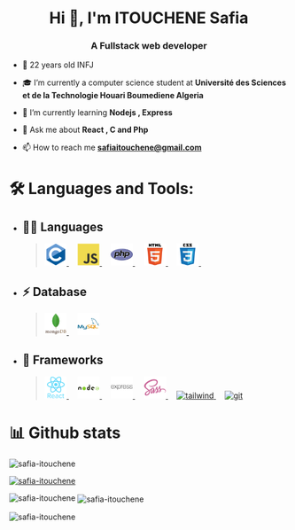 <h1 align="center">Hi 👋, I'm ITOUCHENE Safia</h1>
<h3 align="center">A Fullstack web developer</h3>

- 🌼 22 years old INFJ
   
- 🎓 I’m currently a computer science student at **Université des Sciences et de la Technologie Houari Boumediene Algeria**

- 🌱 I’m currently learning **Nodejs , Express**

- 💬 Ask me about **React , C and Php**

- 📫 How to reach me **safiaitouchene@gmail.com**

<h1 align="left">🛠 Languages and Tools:</h1>
<ul>
<li> <h2>👩‍💻 Languages</h2>
<blockquote>
<p align="left"> <a href="https://www.cprogramming.com/" target="_blank" rel="noreferrer"> 
<img src="https://raw.githubusercontent.com/devicons/devicon/master/icons/c/c-original.svg" alt="c" width="40" height="40"/> </a> &nbsp&nbsp&nbsp
<a href="https://developer.mozilla.org/en-US/docs/Web/JavaScript" target="_blank" rel="noreferrer"> 
<img src="https://raw.githubusercontent.com/devicons/devicon/master/icons/javascript/javascript-original.svg" alt="javascript" width="40" height="40"/> </a> &nbsp&nbsp&nbsp
<a href="https://www.php.net" target="_blank" rel="noreferrer"> 
<img src="https://raw.githubusercontent.com/devicons/devicon/master/icons/php/php-original.svg" alt="php" width="40" height="40"/> </a> &nbsp&nbsp&nbsp
<a href="https://www.w3.org/html/" target="_blank" rel="noreferrer"> 
<img src="https://raw.githubusercontent.com/devicons/devicon/master/icons/html5/html5-original-wordmark.svg" alt="html5" width="40" height="40"/> </a> &nbsp&nbsp&nbsp
<a href="https://www.w3schools.com/css/" target="_blank" rel="noreferrer"> 
<img src="https://raw.githubusercontent.com/devicons/devicon/master/icons/css3/css3-original-wordmark.svg" alt="css3" width="40" height="40"/> </a> &nbsp&nbsp&nbsp
</p>
</blockquote>
</li>
<li><h2>⚡ Database</h2>
 <blockquote>
  <p align="left"> 
<a href="https://www.mongodb.com/" target="_blank" rel="noreferrer"> 
<img src="https://raw.githubusercontent.com/devicons/devicon/master/icons/mongodb/mongodb-original-wordmark.svg" alt="mongodb" width="40" height="40"/> </a> &nbsp&nbsp&nbsp
<a href="https://www.mysql.com/" target="_blank" rel="noreferrer"> <img src="https://raw.githubusercontent.com/devicons/devicon/master/icons/mysql/mysql-original-wordmark.svg" alt="mysql" width="40" height="40"/> </a> </p>
  </blockquote>
</li>
<li><h2>🚀 Frameworks</h2>
<blockquote>
<p align="left"> 
<a href="https://reactjs.org/" target="_blank" rel="noreferrer">
<img src="https://raw.githubusercontent.com/devicons/devicon/master/icons/react/react-original-wordmark.svg" alt="react" width="40" height="40"/> </a>&nbsp&nbsp&nbsp
<a href="https://nodejs.org" target="_blank" rel="noreferrer"> 
<img src="https://raw.githubusercontent.com/devicons/devicon/master/icons/nodejs/nodejs-original-wordmark.svg" alt="nodejs" width="40" height="40"/> </a> &nbsp&nbsp&nbsp
<a href="https://expressjs.com" target="_blank" rel="noreferrer"> 
<img src="https://raw.githubusercontent.com/devicons/devicon/master/icons/express/express-original-wordmark.svg" alt="express" width="40" height="40"/> </a> &nbsp&nbsp&nbsp
<a href="https://sass-lang.com" target="_blank" rel="noreferrer"> 
<img src="https://raw.githubusercontent.com/devicons/devicon/master/icons/sass/sass-original.svg" alt="sass" width="40" height="40"/> </a> &nbsp&nbsp&nbsp
<a href="https://tailwindcss.com/" target="_blank" rel="noreferrer"> 
<img src="https://www.vectorlogo.zone/logos/tailwindcss/tailwindcss-icon.svg" alt="tailwind" width="40" height="40"/> </a> &nbsp&nbsp&nbsp
<a href="https://git-scm.com/" target="_blank" rel="noreferrer">
<img src="https://www.vectorlogo.zone/logos/git-scm/git-scm-icon.svg" alt="git" width="40" height="40"/> </a>  </p>
</blockquote>
</li>
</ul>

<h1>📊 Github stats</h1>
<p align="left"> <img src="https://komarev.com/ghpvc/?username=safia-itouchene&label=Profile%20views&color=0e75b6&style=flat" alt="safia-itouchene" /> </p>

<p align="left"> <a href="https://github.com/ryo-ma/github-profile-trophy"><img src="https://github-profile-trophy.vercel.app/?username=safia-itouchene" alt="safia-itouchene" /></a> </p>


<p><img align="left" src="https://github-readme-stats.vercel.app/api/top-langs?username=safia-itouchene&show_icons=true&locale=en&layout=compact" alt="safia-itouchene" /></p>

<p>&nbsp;<img align="center" src="https://github-readme-stats.vercel.app/api?username=safia-itouchene&show_icons=true&locale=en" alt="safia-itouchene" /></p>

<p><img align="center" src="https://github-readme-streak-stats.herokuapp.com/?user=safia-itouchene&" alt="safia-itouchene" /></p>
